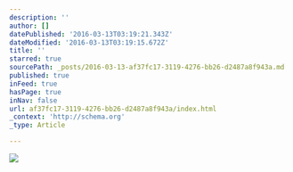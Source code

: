 ```yaml
---
description: ''
author: []
datePublished: '2016-03-13T03:19:21.343Z'
dateModified: '2016-03-13T03:19:15.672Z'
title: ''
starred: true
sourcePath: _posts/2016-03-13-af37fc17-3119-4276-bb26-d2487a8f943a.md
published: true
inFeed: true
hasPage: true
inNav: false
url: af37fc17-3119-4276-bb26-d2487a8f943a/index.html
_context: 'http://schema.org'
_type: Article

---
```

![](https://the-grid-user-content.s3-us-west-2.amazonaws.com/94fc6c67-6c0b-4332-a3b6-425dd44017cb.png)
